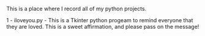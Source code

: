  This is a place where I record all of my python projects. 


  1 - iloveyou.py  - This is a Tkinter python progeam to remind everyone that they are loved. This is a sweet affirmation, and please pass on the message!


  

